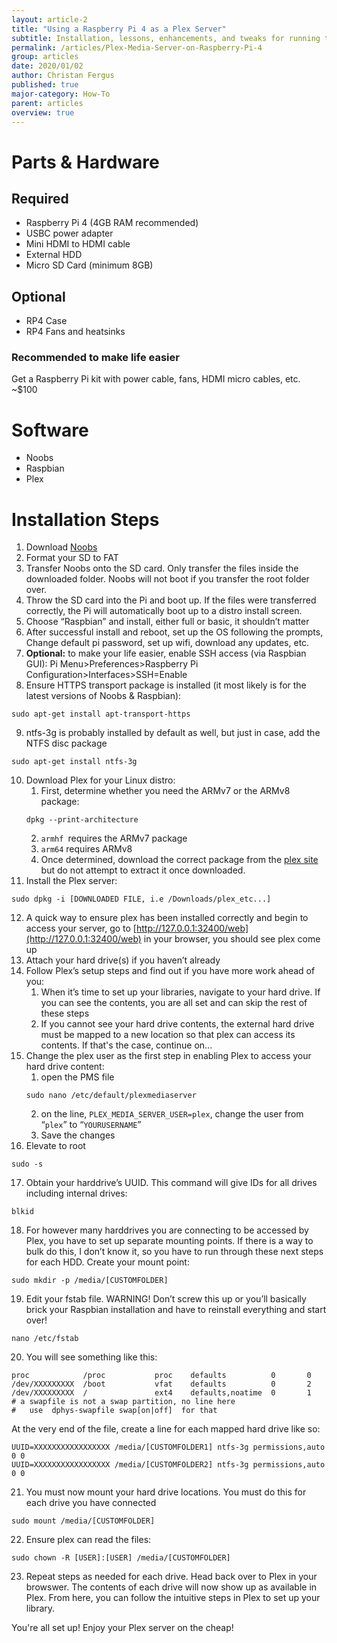 ```yaml
---
layout: article-2
title: "Using a Raspberry Pi 4 as a Plex Server"
subtitle: Installation, lessons, enhancements, and tweaks for running the Plex server on a Raspberry Pi.
permalink: /articles/Plex-Media-Server-on-Raspberry-Pi-4
group: articles
date: 2020/01/02
author: Christan Fergus
published: true
major-category: How-To
parent: articles
overview: true
---
```


# Parts & Hardware
## Required
*   Raspberry Pi 4 (4GB RAM recommended)
*   USBC power adapter
*   Mini HDMI to HDMI cable
*   External HDD
*   Micro SD Card (minimum 8GB)

## Optional
*   RP4 Case
*   RP4 Fans and heatsinks

### Recommended to make life easier
Get a Raspberry Pi kit with power cable, fans, HDMI micro cables, etc. ~$100

# Software
*   Noobs
*   Raspbian
*   Plex

# Installation Steps

1. Download [Noobs](https://www.raspberrypi.org/downloads/noobs/)
2. Format your SD to FAT
3. Transfer Noobs onto the SD card. Only transfer the files inside the downloaded folder. Noobs will not boot if you transfer the root folder over. 
4. Throw the SD card into the Pi and boot up. If the files were transferred correctly, the Pi will automatically boot up to a distro install screen. 
5. Choose “Raspbian” and install, either full or basic, it shouldn’t matter
6. After successful install and reboot, set up the OS following the prompts,
Change default pi password, set up wifi, download any updates, etc.
7. **Optional:** to make your life easier, enable SSH access (via Raspbian GUI):
Pi Menu>Preferences>Raspberry Pi Configuration>Interfaces>SSH=Enable
8. Ensure HTTPS transport package is installed (it most likely is for the latest versions of Noobs & Raspbian): 
```
sudo apt-get install apt-transport-https
```
9. ntfs-3g is probably installed by default as well, but just in case, add the NTFS disc package 
```
sudo apt-get install ntfs-3g 
```
10. Download Plex for your Linux distro:
    1. First, determine whether you need the ARMv7 or the ARMv8 package: 
    ```
    dpkg --print-architecture 
    ```
    2. `armhf `requires the ARMv7 package
    3. `arm64` requires ARMv8
    4. Once determined, download the correct package from the [plex site](https://www.plex.tv/media-server-downloads/) but do not attempt to extract it once downloaded.
11. Install the Plex server:
```
sudo dpkg -i [DOWNLOADED FILE, i.e /Downloads/plex_etc...] 
```
12. A quick way to ensure plex has been installed correctly and begin to access your server, go to [http://127.0.0.1:32400/web](http://127.0.0.1:32400/web) in your browser, you should see plex come up 
13. Attach your hard drive(s) if you haven’t already
14. Follow Plex’s setup steps and find out if you have more work ahead of you: 
    1. When it’s time to set up your libraries, navigate to your hard drive. If you can see the contents, you are all set and can skip the rest of these steps
    2. If you cannot see your hard drive contents, the external hard drive must be mapped to a new location so that plex can access its contents. If that's the case, continue on...
15. Change the plex user as the first step in enabling Plex to access your hard drive content: 
    1. open the PMS file
    ```
    sudo nano /etc/default/plexmediaserver 
    ```
    2. on the line, `PLEX_MEDIA_SERVER_USER=plex`, change the user from “`plex`” to “`YOURUSERNAME`” 
    3. Save the changes
16. Elevate to root
```
sudo -s
```
17. Obtain your harddrive’s UUID. This command will give IDs for all drives including internal drives:
```
blkid
```
18. For however many harddrives you are connecting to be accessed by Plex, you have to set up separate mounting points. If there is a way to bulk do this, I don’t know it, so you have to run through these next steps for each HDD. Create your mount point:
```
sudo mkdir -p /media/[CUSTOMFOLDER]
```
19. Edit your fstab file. WARNING! Don’t screw this up or you’ll basically brick your Raspbian installation and have to reinstall everything and start over! 
```
nano /etc/fstab
```
20. You will see something like this:
```
proc            /proc           proc    defaults          0       0
/dev/XXXXXXXXX  /boot           vfat    defaults          0       2
/dev/XXXXXXXXX  /               ext4    defaults,noatime  0       1
# a swapfile is not a swap partition, no line here
#   use  dphys-swapfile swap[on|off]  for that
```
At the very end of the file, create a line for each mapped hard drive like so:
```
UUID=XXXXXXXXXXXXXXXXX /media/[CUSTOMFOLDER1] ntfs-3g permissions,auto 0 0
UUID=XXXXXXXXXXXXXXXXX /media/[CUSTOMFOLDER2] ntfs-3g permissions,auto 0 0
```
21. You must now mount your hard drive locations. You must do this for each drive you have connected
```
sudo mount /media/[CUSTOMFOLDER]
```
22. Ensure plex can read the files: 
```
sudo chown -R [USER]:[USER] /media/[CUSTOMFOLDER]
```
23. Repeat steps as needed for each drive. Head back over to Plex in your browswer. The contents of each drive will now show up as available in Plex. From here, you can follow the intuitive steps in Plex to set up your library. 

You're all set up! Enjoy your Plex server on the cheap!